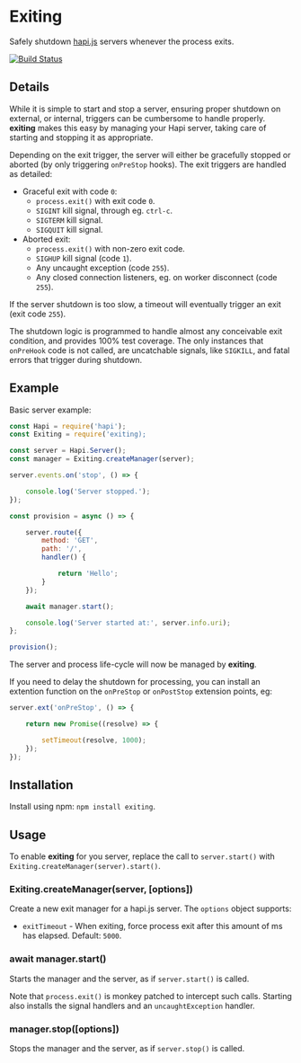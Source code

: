 # Exiting

Safely shutdown [hapi.js](http://hapijs.com/) servers whenever the process exits.

[![Build Status](https://travis-ci.org/kanongil/exiting.svg?branch=master)](https://travis-ci.org/kanongil/exiting)

## Details

While it is simple to start and stop a server, ensuring proper shutdown on external, or internal,
triggers can be cumbersome to handle properly.
**exiting** makes this easy by managing your Hapi server, taking care of starting and stopping it
as appropriate.

Depending on the exit trigger, the server will either be gracefully stopped or aborted (by only
triggering `onPreStop` hooks).
The exit triggers are handled as detailed:

 * Graceful exit with code `0`:
   * `process.exit()` with exit code `0`.
   * `SIGINT` kill signal, through eg. `ctrl-c`.
   * `SIGTERM` kill signal.
   * `SIGQUIT` kill signal.
 * Aborted exit:
   * `process.exit()` with non-zero exit code.
   * `SIGHUP` kill signal (code `1`).
   * Any uncaught exception (code `255`).
   * Any closed connection listeners, eg. on worker disconnect (code `255`).

If the server shutdown is too slow, a timeout will eventually trigger an exit (exit code `255`).

The shutdown logic is programmed to handle almost any conceivable exit condition, and provides
100% test coverage.
The only instances that `onPreHook` code is not called, are uncatchable signals, like `SIGKILL`,
and fatal errors that trigger during shutdown.

## Example

Basic server example:

```js
const Hapi = require('hapi');
const Exiting = require('exiting);

const server = Hapi.Server();
const manager = Exiting.createManager(server);

server.events.on('stop', () => {

    console.log('Server stopped.');
});

const provision = async () => {

    server.route({
        method: 'GET',
        path: '/',
        handler() {

            return 'Hello';
        }
    });

    await manager.start();

    console.log('Server started at:', server.info.uri);
};

provision();
```

The server and process life-cycle will now be managed by **exiting**.

If you need to delay the shutdown for processing, you can install an extention function on the
`onPreStop` or `onPostStop` extension points, eg:

```js
server.ext('onPreStop', () => {

    return new Promise((resolve) => {

        setTimeout(resolve, 1000);
    });
});
```

## Installation

Install using npm: `npm install exiting`.

## Usage

To enable **exiting** for you server, replace the call to `server.start()` with `Exiting.createManager(server).start()`.

### Exiting.createManager(server, [options])

Create a new exit manager for a hapi.js server. The `options` object supports:

 * `exitTimeout` - When exiting, force process exit after this amount of ms has elapsed. Default: `5000`.

### await manager.start()

Starts the manager and the server, as if `server.start()` is called.

Note that `process.exit()` is monkey patched to intercept such calls.
Starting also installs the signal handlers and an `uncaughtException` handler.

### manager.stop([options])

Stops the manager and the server, as if `server.stop()` is called.
